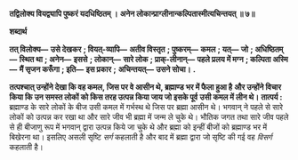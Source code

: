 **तद्विलोक्य वियद्व्यापि पुष्करं यदधिष्ठितम् ।** **अनेन लोकान्प्राग्लीनान्कल्पितास्मीत्यचिन्तयत् ॥ ७॥** 

**शब्दार्थ** 

**तत् विलोक्य—** **उसे देखकर** **; वियत्-व्यापि—** **अतीव विस्तृत** **; पुष्करम्—** **कमल** **; यत्—** **जो** **; अधिष्ठितम्—** **स्थित था** **; अनेन—** **इससे** **; लोकान्—** **सारे लोक** **; प्राक्-लीनान्—** **पहले प्रलय में मग्न** **; कल्पिता अस्मि—** **मैं सृजन करूँगा** **; इति—** **इस प्रकार** **;** **अचिन्तयत्—** **उसने सोचा।** **.** 

**तत्पश्चात् उन्होंने देखा कि वह कमल, जिस पर वे आसीन थे, ब्रह्माण्ड भर में फैला हुआ है** **और उन्होंने विचार किया कि उन समस्त लोकों को किस तरह उत्पन्न किया जाय जो इसके पूर्व** **उसी कमल में लीन थे।** **तात्पर्य :** ब्रह्माण्ड के सारे लोकों के बीज उसी कमल में गर्भस्थ थे जिस पर ब्रह्मा आसीन थे। भगवान् ने पहले से सारे लोकों को उत्पन्न कर रखा था और सारे जीव भी ब्रह्मा में जन्म ले चुके थे। भौतिक जगत तथा सारे जीव पहले से ही बीजाणु रूप में भगवान् द्वारा उत्पन्न किये जा चुके थे और ब्रह्मा को इन्हीं बीजों को ब्रह्माण्ड भर में बिखेरना था। इसलिए असली सृष्टि *सर्ग* कहलाती है और बाद में ब्रह्मा द्वारा जो सृष्टि की गई वह *विसर्ग* कहलाती है।  
